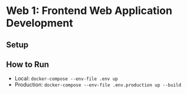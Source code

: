# Web 1: Frontend Web Application Development

## Setup

## How to Run

-   Local: `docker-compose --env-file .env up`
-   Production: `docker-compose --env-file .env.production up --build`
